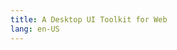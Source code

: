 ```yaml
---
title: A Desktop UI Toolkit for Web
lang: en-US
---
```


<script setup>
import HomePage from '../.vitepress/pages/home.vue'
</script>

<HomePage />
